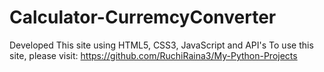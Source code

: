 # Calculator-CurremcyConverter
Developed This site using HTML5, CSS3, JavaScript and API's
To use this site, please visit: https://github.com/RuchiRaina3/My-Python-Projects

